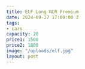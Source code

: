 ```yaml
---
title: ELF Long NLR Premium
date: 2024-09-27 17:09:00 Z
tags:
- cars
capacity: 20
price1: 1500
price2: 1800
image: "/uploads/elf.jpg"
layout: post
---
```


